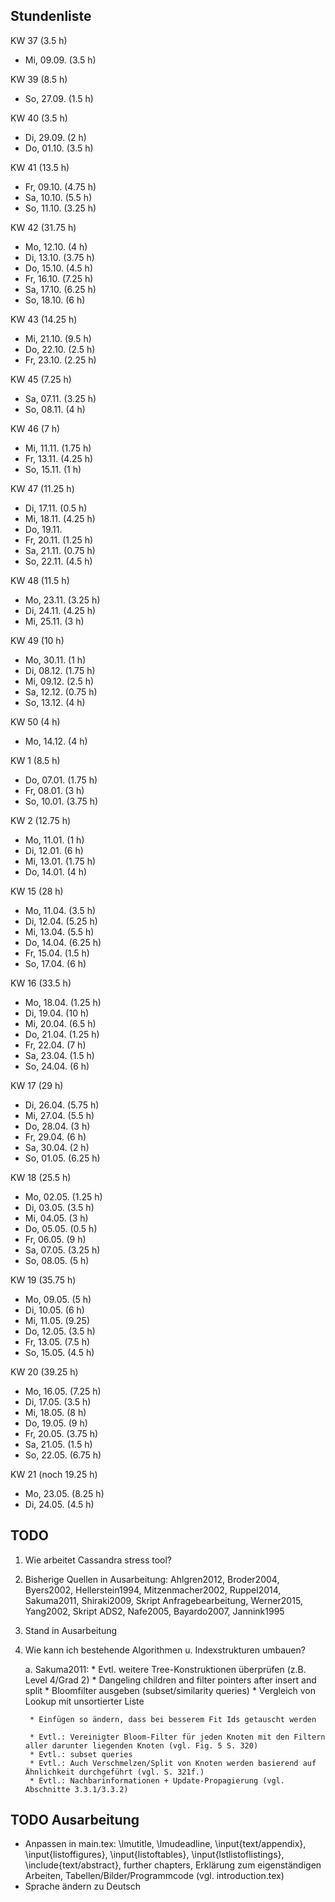 ## Stundenliste


KW 37 (3.5 h)
* Mi, 09.09. (3.5 h)


KW 39 (8.5 h)
* So, 27.09. (1.5 h)


KW 40 (3.5 h)
* Di, 29.09. (2 h)
* Do, 01.10. (3.5 h)


KW 41 (13.5 h)
* Fr, 09.10. (4.75 h)
* Sa, 10.10. (5.5 h)
* So, 11.10. (3.25 h)


KW 42 (31.75 h)
* Mo, 12.10. (4 h)
* Di, 13.10. (3.75 h)
* Do, 15.10. (4.5 h)
* Fr, 16.10. (7.25 h)
* Sa, 17.10. (6.25 h)
* So, 18.10. (6 h)


KW 43 (14.25 h)
* Mi, 21.10. (9.5 h)
* Do, 22.10. (2.5 h)
* Fr, 23.10. (2.25 h)


KW 45 (7.25 h)
* Sa, 07.11. (3.25 h)
* So, 08.11. (4 h)


KW 46 (7 h)
* Mi, 11.11. (1.75 h)
* Fr, 13.11. (4.25 h)
* So, 15.11. (1 h)


KW 47 (11.25 h)
* Di, 17.11. (0.5 h)
* Mi, 18.11. (4.25 h)
* Do, 19.11. 
* Fr, 20.11. (1.25 h)
* Sa, 21.11. (0.75 h)
* So, 22.11. (4.5 h)


KW 48 (11.5 h)
* Mo, 23.11. (3.25 h)
* Di, 24.11. (4.25 h)
* Mi, 25.11. (3 h)


KW 49 (10 h)
* Mo, 30.11. (1 h)
* Di, 08.12. (1.75 h)
* Mi, 09.12. (2.5 h)
* Sa, 12.12. (0.75 h)
* So, 13.12. (4 h)


KW 50 (4 h)
* Mo, 14.12. (4 h)


KW 1 (8.5 h)
* Do, 07.01. (1.75 h)
* Fr, 08.01. (3 h)
* So, 10.01. (3.75 h)


KW 2 (12.75 h)
* Mo, 11.01. (1 h)
* Di, 12.01. (6 h)
* Mi, 13.01. (1.75 h)
* Do, 14.01. (4 h)


KW 15 (28 h)
* Mo, 11.04. (3.5 h)
* Di, 12.04. (5.25 h)
* Mi, 13.04. (5.5 h)
* Do, 14.04. (6.25 h)
* Fr, 15.04. (1.5 h)
* So, 17.04. (6 h)


KW 16 (33.5 h)
* Mo, 18.04. (1.25 h)
* Di, 19.04. (10 h)
* Mi, 20.04. (6.5 h)
* Do, 21.04. (1.25 h)
* Fr, 22.04. (7 h)
* Sa, 23.04. (1.5 h)
* So, 24.04. (6 h)


KW 17 (29 h) 
* Di, 26.04. (5.75 h)
* Mi, 27.04. (5.5 h)
* Do, 28.04. (3 h)
* Fr, 29.04. (6 h)
* Sa, 30.04. (2 h)
* So, 01.05. (6.25 h)


KW 18 (25.5 h)
* Mo, 02.05. (1.25 h)
* Di, 03.05. (3.5 h)
* Mi, 04.05. (3 h)
* Do, 05.05. (0.5 h)
* Fr, 06.05. (9 h)
* Sa, 07.05. (3.25 h)
* So, 08.05. (5 h)


KW 19 (35.75 h)
* Mo, 09.05. (5 h)
* Di, 10.05. (6 h)
* Mi, 11.05. (9.25)
* Do, 12.05. (3.5 h)
* Fr, 13.05. (7.5 h)
* So, 15.05. (4.5 h)


KW 20 (39.25 h)
* Mo, 16.05. (7.25 h)
* Di, 17.05. (3.5 h)
* Mi, 18.05. (8 h)
* Do, 19.05. (9 h)
* Fr, 20.05. (3.75 h)
* Sa, 21.05. (1.5 h)
* So, 22.05. (6.75 h)


KW 21 (noch 19.25 h)
* Mo, 23.05. (8.25 h)
* Di, 24.05. (4.5 h)


## TODO

1. Wie arbeitet Cassandra stress tool? 

2. Bisherige Quellen in Ausarbeitung: Ahlgren2012, Broder2004, Byers2002, Hellerstein1994, Mitzenmacher2002, Ruppel2014, Sakuma2011, Shiraki2009, Skript Anfragebearbeitung, Werner2015, Yang2002, Skript ADS2, Nafe2005, Bayardo2007, Jannink1995

3. Stand in Ausarbeitung 

4. Wie kann ich bestehende Algorithmen u. Indexstrukturen umbauen?

	a. Sakuma2011: 
		* Evtl. weitere Tree-Konstruktionen überprüfen (z.B. Level 4/Grad 2)
		* Dangeling children and filter pointers after insert and split
		* Bloomfilter ausgeben (subset/similarity queries) 
		* Vergleich von Lookup mit unsortierter Liste

		* Einfügen so ändern, dass bei besserem Fit Ids getauscht werden

		* Evtl.: Vereinigter Bloom-Filter für jeden Knoten mit den Filtern aller darunter liegenden Knoten (vgl. Fig. 5 S. 320)
		* Evtl.: subset queries
		* Evtl.: Auch Verschmelzen/Split von Knoten werden basierend auf Ähnlichkeit durchgeführt (vgl. S. 321f.)
		* Evtl.: Nachbarinformationen + Update-Propagierung (vgl. Abschnitte 3.3.1/3.3.2)
		
## TODO Ausarbeitung 

- Anpassen in main.tex: \lmutitle, \lmudeadline, \input{text/appendix}, \input{listoffigures}, \input{listoftables}, \input{lstlistoflistings}, \include{text/abstract}, further chapters, Erklärung zum eigenständigen Arbeiten, Tabellen/Bilder/Programmcode (vgl. introduction.tex)
- Sprache ändern zu Deutsch